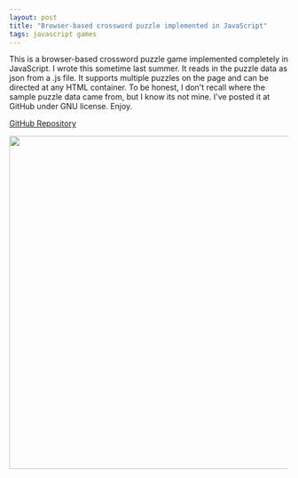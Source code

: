 ```yaml
---
layout: post
title: "Browser-based crossword puzzle implemented in JavaScript"
tags: javascript games
---
```


This is a browser-based crossword puzzle game implemented completely in JavaScript. I wrote this sometime last summer. It reads in the puzzle data as json from a .js file. It supports multiple puzzles on the page and can be directed at any HTML container. To be honest, I don't recall where the sample puzzle data came from, but I know its not mine. I've posted it at GitHub under GNU license. Enjoy.

[GitHub Repository](https://github.com/wiseley/javascript-crossword)

<img src="{{ site.url }}/assets/crossword.png" width="600"/>


